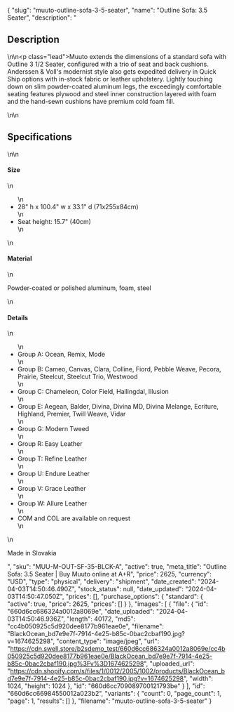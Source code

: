 {
  "slug": "muuto-outline-sofa-3-5-seater",
  "name": "Outline Sofa: 3.5 Seater",
  "description": "<h2>Description</h2>\n<!-- split -->\n<p class=\"lead\">Muuto extends the dimensions of a standard sofa with Outline 3 1/2 Seater, configured with a trio of seat and back cushions. Anderssen &amp; Voll's modernist style also gets expedited delivery in Quick Ship options with in-stock fabric or leather upholstery. Lightly touching down on slim powder-coated aluminum legs, the exceedingly comfortable seating features plywood and steel inner construction layered with foam and the hand-sewn cushions have premium cold foam fill.</p>\n<!-- split -->\n<h2>Specifications</h2>\n<!-- split -->\n<h4>Size</h4>\n<ul>\n<li>28\" h x 100.4\" w x 33.1\" d (71x255x84cm)</li>\n<li>Seat height: 15.7\" (40cm)</li>\n</ul>\n<h4>Material</h4>\n<p>Powder-coated or polished aluminum, foam, steel</p>\n<h4>Details</h4>\n<ul>\n<li>Group A: Ocean, Remix, Mode</li>\n<li>Group B: Cameo, Canvas, Clara, Colline, Fiord, Pebble Weave, Pecora, Prairie, Steelcut, Steelcut Trio, Westwood</li>\n<li>Group C: Chameleon, Color Field, Hallingdal, Illusion</li>\n<li>Group E: Aegean, Balder, Divina, Divina MD, Divina Melange, Ecriture, Highland, Premier, Twill Weave, Vidar</li>\n<li>Group G: Modern Tweed</li>\n<li>Group R: Easy Leather</li>\n<li>Group T: Refine Leather</li>\n<li>Group U: Endure Leather</li>\n<li>Group V: Grace Leather</li>\n<li>Group W: Allure Leather</li>\n<li>COM and COL are available on request</li>\n</ul>\n<p>Made in Slovakia</p>",
  "sku": "MUU-M-OUT-SF-35-BLCK-A",
  "active": true,
  "meta_title": "Outline Sofa: 3.5 Seater | Buy Muuto online at A+R",
  "price": 2625,
  "currency": "USD",
  "type": "physical",
  "delivery": "shipment",
  "date_created": "2024-04-03T14:50:46.490Z",
  "stock_status": null,
  "date_updated": "2024-04-03T14:50:47.050Z",
  "prices": [],
  "purchase_options": {
    "standard": {
      "active": true,
      "price": 2625,
      "prices": []
    }
  },
  "images": [
    {
      "file": {
        "id": "660d6cc686324a0012a8069e",
        "date_uploaded": "2024-04-03T14:50:46.936Z",
        "length": 40172,
        "md5": "cc4b050925c5d920dee8177b961eae0e",
        "filename": "BlackOcean_bd7e9e7f-7914-4e25-b85c-0bac2cbaf190.jpg?v=1674625298",
        "content_type": "image/jpeg",
        "url": "https://cdn.swell.store/b2sdemo_test/660d6cc686324a0012a8069e/cc4b050925c5d920dee8177b961eae0e/BlackOcean_bd7e9e7f-7914-4e25-b85c-0bac2cbaf190.jpg%3Fv%3D1674625298",
        "uploaded_url": "https://cdn.shopify.com/s/files/1/0012/2005/1002/products/BlackOcean_bd7e9e7f-7914-4e25-b85c-0bac2cbaf190.jpg?v=1674625298",
        "width": 1024,
        "height": 1024
      },
      "id": "660d6cc709089700121793be"
    }
  ],
  "id": "660d6cc66984550012a023b2",
  "variants": {
    "count": 0,
    "page_count": 1,
    "page": 1,
    "results": []
  },
  "filename": "muuto-outline-sofa-3-5-seater"
}